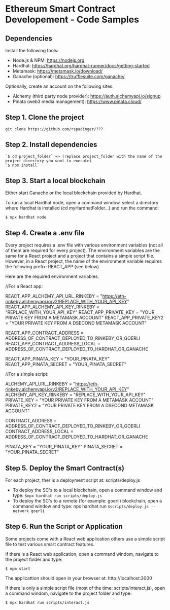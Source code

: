 # Ethereum Smart Contract Developement - Code Samples

## Dependencies

Install the following tools:

-   Node.js & NPM: https://nodejs.org
-   Hardhat: https://hardhat.org/hardhat-runner/docs/getting-started
-   Metamask: https://metamask.io/download/
-   Ganache (optional): https://trufflesuite.com/ganache/

Optionally, create an account on the following sites:

-   Alchemy (third party node provider): https://auth.alchemyapi.io/signup
-   Pinata (web3 media management): https://www.pinata.cloud/

## Step 1. Clone the project

`git clone https://github.com/rspadinger/???`

## Step 2. Install dependencies

```
`$ cd project_folder` => (replace project_folder with the name of the project directory you want to execute)
`$ npm install`
```

## Step 3. Start a local blockchain

Either start Ganache or the local blockchain provided by Hardhat.

To run a local Hardhat node, open a command window, select a directory where Hardhat is installed (cd myHardhatFolder...) and run the command:

`$ npx hardhat node`

## Step 4. Create a .env file

Every project requires a .env file with various environment variables (not all of them are required for every project).
The environment variables are the same for a React project and a project that contains a simple script file.
However, in a React project, the name of the environment variable requires the following prefix: REACT_APP (see below)

Here are the required environment variables:

//For a React app:

REACT_APP_ALCHEMY_API_URL_RINKEBY = "https://eth-rinkeby.alchemyapi.io/v2/REPLACE_WITH_YOUR_API_KEY"
REACT_APP_ALCHEMY_API_KEY_RINKEBY = "REPLACE_WITH_YOUR_API_KEY"
REACT_APP_PRIVATE_KEY = "YOUR PRIVATE KEY FROM A METAMASK ACCOUNT"
REACT_APP_PRIVATE_KEY2 = "YOUR PRIVATE KEY FROM A DSECOND METAMASK ACCOUNT"

REACT_APP_CONTRACT_ADDRESS = ADDRESS_OF_CONTRACT_DEPLOYED_TO_RINKEBY_OR_GOERLI
REACT_APP_CONTRACT_ADDRESS_LOCAL = ADDRESS_OF_CONTRACT_DEPLOYED_TO_HARDHAT_OR_GANACHE

REACT_APP_PINATA_KEY = "YOUR_PINATA_KEY"
REACT_APP_PINATA_SECRET = "YOUR_PINATA_SECRET"

//For a simple script:

ALCHEMY_API_URL_RINKEBY = "https://eth-rinkeby.alchemyapi.io/v2/REPLACE_WITH_YOUR_API_KEY"
ALCHEMY_API_KEY_RINKEBY = "REPLACE_WITH_YOUR_API_KEY"
PRIVATE_KEY = "YOUR PRIVATE KEY FROM A METAMASK ACCOUNT"
PRIVATE_KEY2 = "YOUR PRIVATE KEY FROM A DSECOND METAMASK ACCOUNT"

CONTRACT_ADDRESS = ADDRESS_OF_CONTRACT_DEPLOYED_TO_RINKEBY_OR_GOERLI
CONTRACT_ADDRESS_LOCAL = ADDRESS_OF_CONTRACT_DEPLOYED_TO_HARDHAT_OR_GANACHE

PINATA_KEY = "YOUR_PINATA_KEY"
PINATA_SECRET = "YOUR_PINATA_SECRET"

## Step 5. Deploy the Smart Contract(s)

For each project, ther is a deployment script at: scripts/deploy.js

-   To deploy the SC's to a local blockchain, open a command window and type: `$npx hardhat run scripts/deploy.js`
-   To deploy the SC's to a remote (for example: goerli) blockchain, open a command window and type: npx hardhat run `$scripts/deploy.js --network goerli`

## Step 6. Run the Script or Application

Some projects come with a React web application others use a simple script file to test various smart contract features.

If there is a React web application, open a command windom, navigate to the project folder and type:

`$ npm start`

The applicattion should open in your browser at: http://localhost:3000

If there is only a simple script file (most of the time: scripts/interact.js), open a command windom, navigate to the project folder and type:

`$ npx hardhat run scripts/interact.js`

